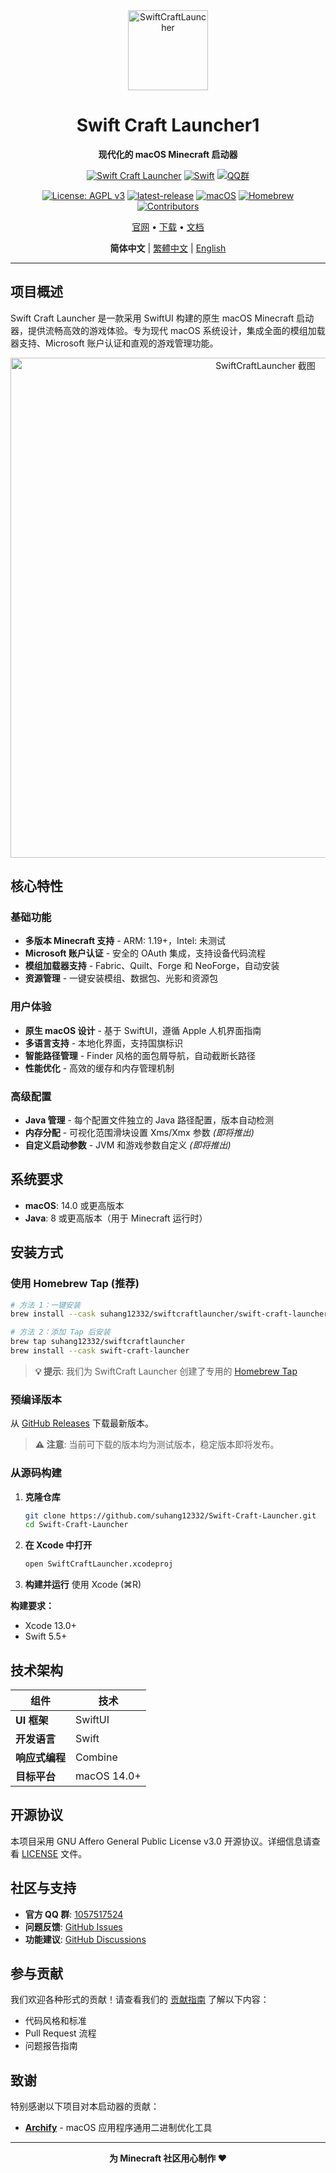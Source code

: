 <div align="center">
  <img src="SwiftCraftLauncher/Assets.xcassets/AppIcon.appiconset/mac512pt2x.png" alt="SwiftCraftLauncher" width="128" height="128">
  
  # Swift Craft Launcher1
  
  **现代化的 macOS Minecraft 启动器**
  
  [![Swift Craft Launcher](https://img.shields.io/badge/Swift%20Craft%20Launcher-SCL-orange.svg)](https://github.com/suhang12332/Swift-Craft-Launcher)
  [![Swift](https://img.shields.io/badge/Swift-5.5+-red.svg)](https://swift.org/)
  [![QQ群](https://img.shields.io/badge/QQ%E7%BE%A4-1057517524-blue.svg)](https://qm.qq.com/cgi-bin/qm/qr?k=1057517524)
  
  [![License: AGPL v3](https://img.shields.io/badge/License-AGPL%20v3-blue.svg)](https://www.gnu.org/licenses/agpl-3.0)
  [![latest-release](https://img.shields.io/github/v/release/suhang12332/Swift-Craft-Launcher?label=latest-release)](https://github.com/suhang12332/Swift-Craft-Launcher/releases/latest)
  [![macOS](https://img.shields.io/badge/macOS-14.0+-blue.svg)](https://developer.apple.com/macos/)
  [![Homebrew](https://img.shields.io/badge/Homebrew-available-green.svg)](https://formulae.brew.sh/cask/swiftcraft-launcher)
  [![Contributors](https://img.shields.io/github/contributors/suhang12332/Swift-Craft-Launcher?color=ee8449)](https://github.com/suhang12332/Swift-Craft-Launcher/graphs/contributors)
  
  [官网](https://suhang12332.github.io/swift-craft-launcher-web.github.io/) • [下载](https://github.com/suhang12332/Swift-Craft-Launcher/releases/latest) • [文档](https://imreak.github.io)
  
  **简体中文** | [繁體中文](doc/README_zh-TW.md) | [English](doc/README_en.md)
</div>

---

## 项目概述

Swift Craft Launcher 是一款采用 SwiftUI 构建的原生 macOS Minecraft 启动器，提供流畅高效的游戏体验。专为现代 macOS 系统设计，集成全面的模组加载器支持、Microsoft 账户认证和直观的游戏管理功能。

<div align="center">
  <img src="https://s2.loli.net/2025/08/12/pTPxSJh1bCzmGKo.png" alt="SwiftCraftLauncher 截图" width="800">
</div>

## 核心特性

### 基础功能
- **多版本 Minecraft 支持** - ARM: 1.19+，Intel: 未测试
- **Microsoft 账户认证** - 安全的 OAuth 集成，支持设备代码流程
- **模组加载器支持** - Fabric、Quilt、Forge 和 NeoForge，自动安装
- **资源管理** - 一键安装模组、数据包、光影和资源包

### 用户体验
- **原生 macOS 设计** - 基于 SwiftUI，遵循 Apple 人机界面指南
- **多语言支持** - 本地化界面，支持国旗标识
- **智能路径管理** - Finder 风格的面包屑导航，自动截断长路径
- **性能优化** - 高效的缓存和内存管理机制

### 高级配置
- **Java 管理** - 每个配置文件独立的 Java 路径配置，版本自动检测
- **内存分配** - 可视化范围滑块设置 Xms/Xmx 参数 *(即将推出)*
- **自定义启动参数** - JVM 和游戏参数自定义 *(即将推出)*

## 系统要求

- **macOS**: 14.0 或更高版本
- **Java**: 8 或更高版本（用于 Minecraft 运行时）

## 安装方式

### 使用 Homebrew Tap (推荐)
```bash
# 方法 1：一键安装
brew install --cask suhang12332/swiftcraftlauncher/swift-craft-launcher

# 方法 2：添加 Tap 后安装
brew tap suhang12332/swiftcraftlauncher
brew install --cask swift-craft-launcher
```

> **💡 提示**: 我们为 SwiftCraft Launcher 创建了专用的 [Homebrew Tap](https://github.com/suhang12332/homebrew-swiftcraftlauncher)

### 预编译版本
从 [GitHub Releases](https://github.com/suhang12332/Swift-Craft-Launcher/releases/latest) 下载最新版本。

> **⚠️ 注意**: 当前可下载的版本均为测试版本，稳定版本即将发布。

### 从源码构建
1. **克隆仓库**
   ```bash
   git clone https://github.com/suhang12332/Swift-Craft-Launcher.git
   cd Swift-Craft-Launcher
   ```

2. **在 Xcode 中打开**
   ```bash
   open SwiftCraftLauncher.xcodeproj
   ```

3. **构建并运行** 使用 Xcode (⌘R)

**构建要求：**
- Xcode 13.0+
- Swift 5.5+

## 技术架构

| 组件 | 技术 |
|------|------|
| **UI 框架** | SwiftUI |
| **开发语言** | Swift |
| **响应式编程** | Combine |
| **目标平台** | macOS 14.0+ |

## 开源协议

本项目采用 GNU Affero General Public License v3.0 开源协议。详细信息请查看 [LICENSE](LICENSE) 文件。

## 社区与支持

- **官方 QQ 群**: [1057517524](https://qm.qq.com/cgi-bin/qm/qr?k=1057517524)
- **问题反馈**: [GitHub Issues](https://github.com/suhang12332/Swift-Craft-Launcher/issues)
- **功能建议**: [GitHub Discussions](https://github.com/suhang12332/Swift-Craft-Launcher/discussions)

## 参与贡献

我们欢迎各种形式的贡献！请查看我们的 [贡献指南](CONTRIBUTING.md) 了解以下内容：
- 代码风格和标准
- Pull Request 流程
- 问题报告指南

## 致谢

特别感谢以下项目对本启动器的贡献：

- **[Archify](https://github.com/Oct4Pie/archify)** - macOS 应用程序通用二进制优化工具

---

<div align="center">
  <strong>为 Minecraft 社区用心制作 ❤️</strong>
</div>
